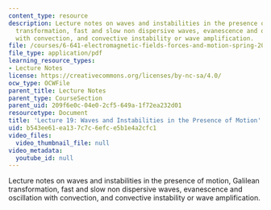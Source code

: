 ```yaml
---
content_type: resource
description: Lecture notes on waves and instabilities in the presence of motion, Galilean
  transformation, fast and slow non dispersive waves, evanescence and oscillation
  with convection, and convective instability or wave amplification.
file: /courses/6-641-electromagnetic-fields-forces-and-motion-spring-2005/b543ee61ea137c7c6efce5b1e4a2cfc1_lecture19.pdf
file_type: application/pdf
learning_resource_types:
- Lecture Notes
license: https://creativecommons.org/licenses/by-nc-sa/4.0/
ocw_type: OCWFile
parent_title: Lecture Notes
parent_type: CourseSection
parent_uid: 209f6e0c-04e0-2cf5-649a-1f72ea232d01
resourcetype: Document
title: 'Lecture 19: Waves and Instabilities in the Presence of Motion'
uid: b543ee61-ea13-7c7c-6efc-e5b1e4a2cfc1
video_files:
  video_thumbnail_file: null
video_metadata:
  youtube_id: null
---
```

Lecture notes on waves and instabilities in the presence of motion, Galilean transformation, fast and slow non dispersive waves, evanescence and oscillation with convection, and convective instability or wave amplification.
